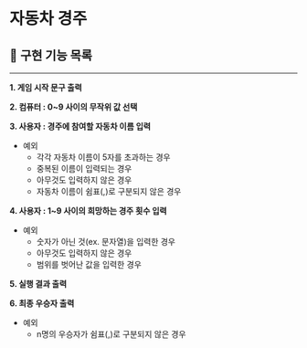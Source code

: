 # 자동차 경주

## 📍 구현 기능 목록

***

**1. 게임 시작 문구 출력**

**2. 컴퓨터 : 0~9 사이의 무작위 값 선택**

**3. 사용자 : 경주에 참여할 자동차 이름 입력**

- 예외
  - 각각 자동차 이름이 5자를 초과하는 경우
  - 중복된 이름이 입력되는 경우
  - 아무것도 입력하지 않은 경우
  - 자동차 이름이 쉼표(,)로 구분되지 않은 경우

**4. 사용자 : 1~9 사이의 희망하는 경주 횟수 입력**

- 예외
    - 숫자가 아닌 것(ex. 문자열)을 입력한 경우
    - 아무것도 입력하지 않은 경우
    - 범위를 벗어난 값을 입력한 경우

**5. 실행 결과 출력**

**6. 최종 우승자 출력**
- 예외
  - n명의 우승자가 쉼표(,)로 구분되지 않은 경우